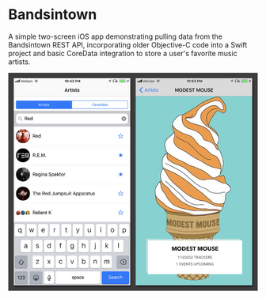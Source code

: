 # Bandsintown
A simple two-screen iOS app demonstrating pulling data from the Bandsintown REST API, incorporating older Objective-C code into a Swift project and basic CoreData integration to store a user's favorite music artists.

![alt text](/preview.jpg)
